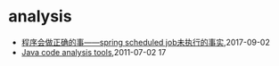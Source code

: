 # analysis
* [程序会做正确的事——spring scheduled job未执行的事实](/2017/2017-09-02-the-truth-why-spring-scheduled-job-not-running),2017-09-02
* [Java code analysis tools](/2011/2011-07-02-java-code-analysis-tools),2011-07-02 17
